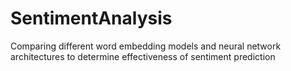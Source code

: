 # SentimentAnalysis
Comparing different word embedding models and neural network architectures to determine effectiveness of sentiment prediction
